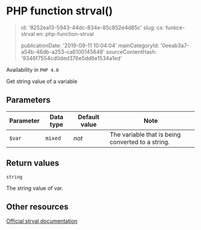 PHP function strval()
=====================

> id: '8252ea13-5943-44dc-834e-85c852e4d85c'
> slug:
> 	cs: funkce-strval
> 	en: php-function-strval
> 
> publicationDate: '2019-09-11 10:04:04'
> mainCategoryId: '0eeab3a7-a54b-46db-a253-ca6100145648'
> sourceContentHash: '9346f7554cd0ded376e5dd6e1534a1ed'

Availability in `PHP 4.0`

Get string value of a variable


Parameters
--------------

| Parameter | Data type | Default value | Note |
|-----|-----|-----|-----|
| `$var` | `mixed` | *not* | The variable that is being converted to a string. |


Return values
----------------

`string`

The string value of var.

Other resources
------------

[Official strval documentation](https://www.php.net/manual/en/function.strval.php)
